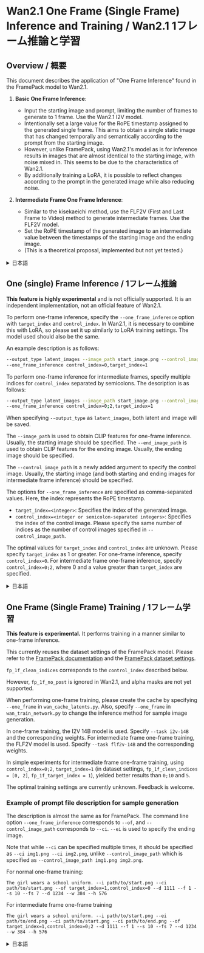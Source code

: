 # Wan2.1 One Frame (Single Frame) Inference and Training / Wan2.1 1フレーム推論と学習

## Overview / 概要

This document describes the application of "One Frame Inference" found in the FramePack model to Wan2.1.

1. **Basic One Frame Inference**:
    *   Input the starting image and prompt, limiting the number of frames to generate to 1 frame. Use the Wan2.1 I2V model.
    *   Intentionally set a large value for the RoPE timestamp assigned to the generated single frame. This aims to obtain a single static image that has changed temporally and semantically according to the prompt from the starting image.
    *   However, unlike FramePack, using Wan2.1's model as is for inference results in images that are almost identical to the starting image, with noise mixed in. This seems to be due to the characteristics of Wan2.1.
    *   By additionally training a LoRA, it is possible to reflect changes according to the prompt in the generated image while also reducing noise.

2. **Intermediate Frame One Frame Inference**:
    *   Similar to the kisekaeichi method, use the FLF2V (First and Last Frame to Video) method to generate intermediate frames. Use the FLF2V model.
    *   Set the RoPE timestamp of the generated image to an intermediate value between the timestamps of the starting image and the ending image.
    *   (This is a theoretical proposal, implemented but not yet tested.)

<details>
<summary>日本語</summary>

このドキュメントでは、FramePackモデルで見いだされた「1フレーム推論」の、Wan2.1への適用について説明します。

1.  **基本的な1フレーム推論**:
    *   開始画像とプロンプトを入力とし、生成するフレーム数を1フレームに限定します。Wan2.1の I2V モデルを使用します。
    *   この際、生成する1フレームに割り当てるRoPEのタイムスタンプを意図的に大きな値に設定します。これは開始画像からプロンプトに従って時間的・意味的に変化した単一の静止画を得ることを目的としています。
    *   しかしながらFramePackと異なり、Wan2.1のモデルをそのまま利用した推論では、このように設定しても生成される画像は開始画像とほぼ同じものになり、またノイズも混ざります。これはWan2.1の特性によるもの思われます。
    *   追加でLoRAを学習することで、プロンプトに従った変化を生成画像に反映させることが可能で、かつノイズも抑えられることがわかりました。

2.  **中間フレームの1フレーム推論**:
    *   kisekaeichi方式と似た、FLF2V (First and Last Frame to Video) 方式を利用し、中間のフレームを生成します。FLF2Vモデルを使用します。
    *   生成する画像のRoPEタイムスタンプを、開始画像のタイムスタンプと終端画像のタイムスタンプの中間的な値に設定します。

</details>

## One (single) Frame Inference / 1フレーム推論

**This feature is highly experimental** and is not officially supported. It is an independent implementation, not an official feature of Wan2.1.

To perform one-frame inference, specify the `--one_frame_inference` option with `target_index` and `control_index`. In Wan2.1, it is necessary to combine this with LoRA, so please set it up similarly to LoRA training settings. The model used should also be the same.

An example description is as follows:

```bash
--output_type latent_images --image_path start_image.png --control_image_path start_image.png \
--one_frame_inference control_index=0,target_index=1
```

To perform one-frame inference for intermediate frames, specify multiple indices for `control_index` separated by semicolons. The description is as follows:

```bash
--output_type latent_images --image_path start_image.png --control_image_path start_image.png end_image.png \
--one_frame_inference control_index=0;2,target_index=1
```

When specifying `--output_type` as `latent_images`, both latent and image will be saved.

The `--image_path` is used to obtain CLIP features for one-frame inference. Usually, the starting image should be specified. The `--end_image_path` is used to obtain CLIP features for the ending image. Usually, the ending image should be specified.

The `--control_image_path` is a newly added argument to specify the control image. Usually, the starting image (and both starting and ending images for intermediate frame inference) should be specified.

The options for `--one_frame_inference` are specified as comma-separated values. Here, the index represents the RoPE timestamp.

- `target_index=<integer>`: Specifies the index of the generated image.
- `control_index=<integer or semicolon-separated integers>`: Specifies the index of the control image. Please specify the same number of indices as the number of control images specified in `--control_image_path`.

The optimal values for `target_index` and `control_index` are unknown. Please specify `target_index` as 1 or greater. For one-frame inference, specify `control_index=0`. For intermediate frame one-frame inference, specify `control_index=0;2`, where 0 and a value greater than `target_index` are specified.

<details>
<summary>日本語</summary>

**この機能は非常に実験的であり**、公式にはサポートされていません。Wan2.1公式の機能ではなく、独自の実装です。

1フレーム推論を行うには`--one_frame_inference`オプションに `target_index` と `control_index` を指定してください。Wan2.1ではLoRAとの組み合わせが必要になりますので、LoRAの学習設定と同様の設定を行ってください。使用するモデルについても同様です。

記述例は以下の通りです。

```bash
--output_type latent_images --image_path start_image.png --control_image_path start_image.png \
--one_frame_inference control_index=0,target_index=1 
```

中間フレームの1フレーム推論を行うには、`control_index`にセミコロン区切りで複数のインデックスを指定します。以下のように記述します。

```bash
--output_type latent_images --image_path start_image.png --end_image_path end_image.png \
--control_image_path start_image.png end_image.png --one_frame_inference control_index=0;2,target_index=1
```

`--output_type`に`latent_images`を指定するとlatentと画像の両方が保存されます。

`--image_path`は、1フレーム推論ではCLIPの特徴量を取得するために用いられます。通常は開始画像を指定してください。`--end_image_path`は、終了画像のCLIP特徴量を取得するために用いられます。通常は終了画像を指定してください。

`--control_image_path`は新しく追加された引数で、制御用画像を指定するために用いられます。通常は開始画像（中間フレーム推論の場合は開始画像と終了画像の両方）を指定してください。

`--one_frame_inference`のオプションには、カンマ区切りで以下のオプションを指定します。ここでindexはRoPEのタイムスタンプを表します。

- `target_index=<整数>`: 生成する画像のindexを指定します。
- `control_index=<整数またはセミコロン区切りの整数>`: 制御用画像のindexを指定します。`--control_image_path`で指定した制御用画像の数と同じ数のインデックスを指定してください。

`target_index`、`control_index`の最適値は不明です。`target_index`は1以上を指定してください。`control_index`は、1フレーム推論では`control_index=0`を指定します。中間フレームの1フレーム推論では、`control_index=0;2`のように、0と`target_index`より大きい値を指定します。

</details>

## One Frame (Single Frame) Training / 1フレーム学習

**This feature is experimental.** It performs training in a manner similar to one-frame inference.

This currently reuses the dataset settings of the FramePack model. Please refer to the [FramePack documentation](./framepack_1f.md#one-frame-single-frame-training--1フレーム学習) and the [FramePack dataset settings](./dataset_config.md#framepack-one-frame-training).

`fp_1f_clean_indices` corresponds to the `control_index` described below.

However, `fp_1f_no_post` is ignored in Wan2.1, and alpha masks are not yet supported.

When performing one-frame training, please create the cache by specifying `--one_frame` in `wan_cache_latents.py`. Also, specify `--one_frame` in `wan_train_network.py` to change the inference method for sample image generation.

In one-frame training, the I2V 14B model is used. Specify `--task i2v-14B` and the corresponding weights. For intermediate frame one-frame training, the FLF2V model is used. Specify `--task flf2v-14B` and the corresponding weights.

In simple experiments for intermediate frame one-frame training, using `control_index=0;2`, `target_index=1` (in dataset settings, `fp_1f_clean_indices = [0, 2]`, `fp_1f_target_index = 1`), yielded better results than `0;10` and `5`.

The optimal training settings are currently unknown. Feedback is welcome.

### Example of prompt file description for sample generation

The description is almost the same as for FramePack. The command line option `--one_frame_inference` corresponds to `--of`, and `--control_image_path` corresponds to `--ci`. `--ei` is used to specify the ending image.

Note that while `--ci` can be specified multiple times, it should be specified as `--ci img1.png --ci img2.png`, unlike `--control_image_path` which is specified as `--control_image_path img1.png img2.png`.

For normal one-frame training:
```
The girl wears a school uniform. --i path/to/start.png --ci path/to/start.png --of target_index=1,control_index=0 --d 1111 --f 1 --s 10 --fs 7 --d 1234 --w 384 --h 576
```

For intermediate frame one-frame training
```
The girl wears a school uniform. --i path/to/start.png --ei path/to/end.png --ci path/to/start.png --ci path/to/end.png --of target_index=1,control_index=0;2 --d 1111 --f 1 --s 10 --fs 7 --d 1234 --w 384 --h 576
```

<details>
<summary>日本語</summary>

**この機能は実験的なものです。** 1フレーム推論と同様の方法で学習を行います。

現在は、FramePackモデルのデータセット設定を流用しています。[FramePackのドキュメント](./framepack_1f.md#one-frame-single-frame-training--1フレーム学習)および
[FramePackのデータセット設定](./dataset_config.md#framepack-one-frame-training)を参照してください。

`fp_1f_clean_indices` が後述の `control_index` に相当します。

ただし、`fp_1f_no_post`はWan2.1では無視されます。またアルファ値によるマスクも未対応です。

1フレーム学習時は、`wan_cache_latents.py`に`--one_frame`を指定してキャッシュを作成してください。また、`wan_train_network.py`に`--one_frame`を指定してサンプル画像生成時の推論方法を変更してください。

1フレーム学習ではI2Vの14Bモデルを使用します。`--task i2v-14B`を指定し、該当する重みを指定してください。中間フレームの1フレーム学習では、FLF2Vモデルを使用します。`--task flf2v-14B`を指定し、該当する重みを指定してください。

中間フレーム学習の簡単な実験では、`control_index=0;2`、`target_index=1`が（データセット設定では `fp_1f_clean_indices = [0, 2]`、`fp_1f_target_index = 1`）、`0;10`および`5`よりも良い結果を得られました。

最適な学習設定は今のところ不明です。フィードバックを歓迎します。

**サンプル生成のプロンプトファイル記述例**

FramePackとほぼ同様です。コマンドラインオプション`--one_frame_inference`に相当する `--of`と、`--control_image_path`に相当する`--ci`が用意されています。`--ei`は終端画像を指定します。

※ `--control_image_path`は`--control_image_path img1.png img2.png`のようにスペースで区切るのに対して、`--ci`は`--ci img1.png --ci img2.png`のように指定するので注意してください。

通常の1フレーム学習:
```
The girl wears a school uniform. --i path/to/start.png --ci path/to/start.png --of target_index=1,control_index=0 --d 1111 --f 1 --s 10 --fs 7 --d 1234 --w 384 --h 576
```

中間フレームの1フレーム学習（開始画像と終端画像の両方を指定）:
```
The girl wears a school uniform. --i path/to/start.png --ei path/to/end.png --ci path/to/start.png --ci path/to/end.png --of target_index=1,control_index=0;2 --d 1111 --f 1 --s 10 --fs 7 --d 1234 --w 384 --h 576
```

</details>

